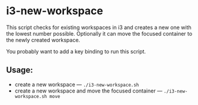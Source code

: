 # i3-new-workspace

This script checks for existing workspaces in i3 and creates a new one with the lowest number possible. Optionally it can move the focused container to the newly created workspace.

You probably want to add a key binding to run this script.

## Usage:
* create a new workspace &mdash; `./i3-new-workspace.sh`
* create a new workspace and move the focused container &mdash; `./i3-new-workspace.sh move`
